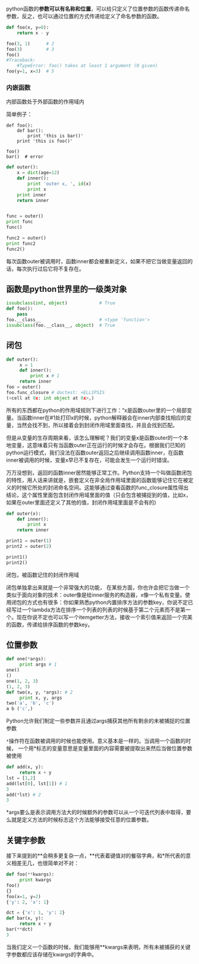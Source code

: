python函数的**参数可以有名称和位置**，可以给只定义了位置参数的函数传递命名参数，反之，也可以通过位置的方式传递给定义了命名参数的函数。

```python
def foo(x, y=0):
    return x - y

foo(3, 1)      # 2
foo(3)         # 3
foo()
#Traceback:
    #TypeError: foo() takes at least 1 argument (0 given)
foo(y=1, x=3)  # 5
```



### 内嵌函数

内部函数处于外部函数的作用域内

简单例子：

```
def foo():
	def bar():
		print 'this is bar()'
	print 'this is foo()'
	
foo()
bar()  # error
```



```python
def outer():
    x = dict(age=12)
    def inner():
        print 'outer x, ', id(x)
        print x
    print inner
    return inner


func = outer()
print func
func()

func2 = outer()
print func2
func2()
```

每次函数outer被调用时，函数inner都会被重新定义，如果不把它当做变量返回的话，每次执行过后它将不复存在。

## 函数是python世界里的一级类对象

```python
issubclass(int, object)            # True
def foo():
    pass
foo.__class__                      # <type 'function'>
issubclass(foo.__class__, object)  # True
```

## 闭包

```python
def outer():
     x = 1
     def inner():
         print x # 1
     return inner
foo = outer()
foo.func_closure # doctest: +ELLIPSIS
(<cell at 0x: int object at 0x>,)
```

所有的东西都在python的作用域规则下进行工作：“x是函数outer里的一个局部变量。当函数inner在#1处打印x的时候，python解释器会在inner内部查找相应的变量，当然会找不到，所以接着会到封闭作用域里面查找，并且会找到匹配。 

但是从变量的生存周期来看，该怎么理解呢？我们的变量x是函数outer的一个本地变量，这意味着只有当函数outer正在运行的时候才会存在。根据我们已知的python运行模式，我们没法在函数outer返回之后继续调用函数inner，在函数inner被调用的时候，变量x早已不复存在，可能会发生一个运行时错误。 

万万没想到，返回的函数inner居然能够正常工作。Python支持一个叫做函数闭包的特性，用人话来讲就是，嵌套定义在非全局作用域里面的函数能够记住它在被定义的时候它所处的封闭命名空间。这能够通过查看函数的func_closure属性得出结论，这个属性里面包含封闭作用域里面的值（只会包含被捕捉到的值，比如x，如果在outer里面还定义了其他的值，封闭作用域里面是不会有的) 

```python
def outer(x):
    def inner():
        print x
    return inner

print1 = outer(1)
print2 = outer(2)

print1()
print2()
```

闭包，被函数记住的封闭作用域

闭包单独拿出来就是一个非常强大的功能， 在某些方面，你也许会把它当做一个类似于面向对象的技术：outer像是给inner服务的构造器，x像一个私有变量。使用闭包的方式也有很多：你如果熟悉python内置排序方法的参数key，你说不定已经写过一个lambda方法在排序一个列表的列表的时候基于第二个元素而不是第一个。现在你说不定也可以写一个itemgetter方法，接收一个索引值来返回一个完美的函数，传递给排序函数的参数key。 

## 位置参数

```python
def one(*args):
     print args # 1
one()
()
one(1, 2, 3)
(1, 2, 3)
def two(x, y, *args): # 2
     print x, y, args
two('a', 'b', 'c')
a b ('c',)
```

Python允许我们制定一些参数并且通过args捕获其他所有剩余的未被捕捉的位置参数 

`*`操作符在函数被调用的时候也能使用。意义基本是一样的。当调用一个函数的时候， 一个用*标志的变量意思是变量里面的内容需要被提取出来然后当做位置参数被使用 

```python
def add(x, y):
     return x + y
lst = [1,2]
add(lst[0], lst[1]) # 1
3
add(*lst) # 2
3
```

*args要么是表示调用方法大的时候额外的参数可以从一个可迭代列表中取得，要么就是定义方法的时候标志这个方法能够接受任意的位置参数。 

## 关键字参数

接下来提到的**会稍多更复杂一点，**代表着键值对的餐宿字典，和*所代表的意义相差无几，也很简单对不对： 

```python
def foo(**kwargs):
     print kwargs
foo()
{}
foo(x=1, y=2)
{'y': 2, 'x': 1}

dct = {'x': 1, 'y': 2}
def bar(x, y):
     return x + y
bar(**dct)
3
```

当我们定义一个函数的时候，我们能够用**kwargs来表明，所有未被捕获的关键字参数都应该存储在kwargs的字典中。 